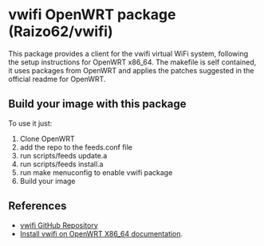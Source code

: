 # vwifi OpenWRT package (Raizo62/vwifi)

This package provides a client for the vwifi virtual WiFi system, following the
setup instructions for OpenWRT x86_64.
The makefile is self contained, it uses packages from OpenWRT and applies the
patches suggested in the official readme for OpenWRT. 

## Build your image with this package 

To use it just:

1. Clone OpenWRT 
2. add the repo to the feeds.conf file
3. run scripts/feeds update.a 
4. run scripts/feeds install.a 
5. run make menuconfig to enable vwifi package 
6. Build your image  

## References

- [vwifi GitHub Repository](https://github.com/Raizo62/vwifi)
- [Install vwifi on OpenWRT X86_64 documentation](https://github.com/Raizo62/vwifi/wiki/Install-on-OpenWRT-X86_64).

